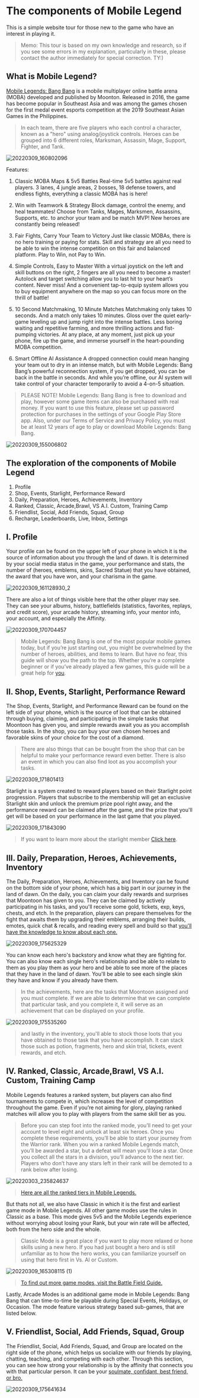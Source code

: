 # The components of Mobile Legend 
This is a simple website tour for those new to the game who have an interest in playing it.

> Memo: This tour is based on my own knowledge and research, so if you see some errors in my explanation, particularly in these, please contact the author immediately for special correction. TY:)

## **What is Mobile Legend?**

[Mobile Legends: Bang Bang](https://play.google.com/store/apps/details?id=com.mobile.legends&hl=en&gl=US) is a mobile multiplayer online battle arena (MOBA) developed and published by Moonton. Released in 2016, the game has become popular in Southeast Asia and was among the games chosen for the first medal event esports competition at the 2019 Southeast Asian Games in the Philippines.
> In each team, there are five players who each control a character, known as a "hero" using analog/joystick controls. Heroes can be grouped into 6 different roles, Marksman, Assassin, Mage, Support, Fighter, and Tank.

![20220309_160802096](https://user-images.githubusercontent.com/101241485/157400519-4b57f03b-0233-44ad-a0d6-8eddcb45eedf.jpeg)

Features: 

1. Classic MOBA Maps & 5v5 Battles 
Real-time 5v5 battles against real players. 3 lanes, 4 jungle areas, 2 bosses, 18 defense towers, and endless fights, everything a classic MOBA has is here!

2. Win with Teamwork & Strategy 
Block damage, control the enemy, and heal teammates! Choose from Tanks, Mages, Marksmen, Assassins, Supports, etc. to anchor your team and be match MVP! New heroes are constantly being released!

3. Fair Fights, Carry Your Team to Victory 
Just like classic MOBAs, there is no hero training or paying for stats. Skill and strategy are all you need to be able to win the intense competition on this fair and balanced platform. Play to Win, not Pay to Win.

4. Simple Controls, Easy to Master 
With a virtual joystick on the left and skill buttons on the right, 2 fingers are all you need to become a master! Autolock and target switching allow you to last hit to your heart’s content. Never miss! And a convenient tap-to-equip system allows you to buy equipment anywhere on the map so you can focus more on the thrill of battle!

5. 10 Second Matchmaking, 10 Minute Matches 
Matchmaking only takes 10 seconds. And a match only takes 10 minutes. Gloss over the quiet early-game leveling up and jump right into the intense battles. Less boring waiting and repetitive farming, and more thrilling actions and fist-pumping victories. At any place, at any moment, just pick up your phone, fire up the game, and immerse yourself in the heart-pounding MOBA competition.

6. Smart Offline AI Assistance 
A dropped connection could mean hanging your team out to dry in an intense match, but with Mobile Legends: Bang Bang’s powerful reconnection system, if you get dropped, you can be back in the battle in seconds. And while you’re offline, our AI system will take control of your character temporarily to avoid a 4-on-5 situation.

> PLEASE NOTE! Mobile Legends: Bang Bang is free to download and play, however some game items can also be purchased with real money. If you want to use this feature, please set up password protection for purchases in the settings of your Google Play Store app. Also, under our Terms of Service and Privacy Policy, you must be at least 12 years of age to play or download Mobile Legends: Bang Bang.

![20220309_155006802](https://user-images.githubusercontent.com/101241485/157398533-cd9b3a5a-f7bf-4ca4-9053-cb7b7399ed4b.jpeg)

## The exploration of the components of Mobile Legend
1. Profile
2. Shop, Events, Starlight, Performance Reward
3. Daily, Preparation, Heroes, Achievements, Inventory
4. Ranked, Classic, Arcade,Brawl, VS A.I. Custom, Training Camp
5. Friendlist, Social, Add Friends, Squad, Group
6. Recharge, Leaderboards, Live, Inbox, Settings





## I. Profile

Your profile can be found on the upper left of your phone in which it is the source of information about you through the land of dawn. It is determined by your social media status in the game, your performance and stats, the number of (heroes, emblems, skins, Sacred Statue) that you have obtained, the award that you have won, and your charisma in the game.

![20220309_161128930_2](https://user-images.githubusercontent.com/101241485/157402623-fbeb3f88-e3b4-4739-8008-4e4d871d8f89.jpeg)

There are also a lot of things visible here that the other player may see. They can see your albums, history, battlefields (statistics, favorites, replays, and credit score), your arcade history, streaming info, your mentor info, your account, and especially the Affinity.

![20220309_170704457](https://user-images.githubusercontent.com/101241485/157410544-b83011b2-1260-47b0-944a-fb57fdaed2f4.jpeg)

> Mobile Legends: Bang Bang is one of the most popular mobile games today, but if you’re just starting out, you might be overwhelmed by the number of heroes, abilities, and items to learn. But have no fear, this guide will show you the path to the top. Whether you’re a complete beginner or if you’ve already played a few games, this guide will be a great help for [you](https://www.oneesports.gg/mobile-legends/the-beginners-guide-to-getting-good-at-mobile-legends-bang-bang/).





## II. Shop, Events, Starlight, Performance Reward

The Shop, Events, Starlight, and Performance Reward can be found on the left side of your phone, which is the source of loot that can be obtained through buying, claiming, and participating in the simple tasks that Moontoon has given you, and simple rewards await you as you accomplish those tasks. In the shop, you can buy your own chosen heroes and favorable skins of your choice for the cost of a diamond.
> There are also things that can be bought from the shop that can be helpful to make your performance reward even better. There is also an event in which you can also find loot as you accomplish your tasks. 

![20220309_171801413](https://user-images.githubusercontent.com/101241485/157416328-6924d451-685e-4de9-b66d-b682b5c5e9b7.jpeg)


Starlight is a system created to reward players based on their Starlight point progression. Players that subscribe to the membership will get an exclusive Starlight skin and unlock the premium prize pool right away, and the performance reward can be claimed after the game, and the prize that you'll get will be based on your performance in the last game that you played.

![20220309_171843090](https://user-images.githubusercontent.com/101241485/157416425-8d8f4482-4d01-400e-b328-ce9f0688decf.jpeg)

> If you want to learn more about the starlight member [Click here](https://mobile-legends.fandom.com/wiki/Starlight_Membership#:~:text=Starlight%20Membership%20is%20a%20system,premium%20prize%20pool%20right%20away.).





## III. Daily, Preparation, Heroes, Achievements, Inventory

The Daily, Preparation, Heroes, Achievements, and Inventory can be found on the bottom side of your phone, which has a big part in our journey in the land of dawn. On the daily, you can claim your daily rewards and surprises that Moontoon has given to you. They can be claimed by actively participating in his tasks, and you'll receive some gold, tickets, exp, keys, chests, and etch. In the preparation, players can prepare themselves for the fight that awaits them by upgrading their emblems, arranging their builds, emotes, quick chat & recalls, and reading every spell and build so that [you'll have the knowledge to know about each one.](https://mobile-legends.fandom.com/wiki/Equipment) 

![20220309_175625329](https://user-images.githubusercontent.com/101241485/157419789-260ea88d-04d5-4ad5-b5d8-43ae4a03923f.jpeg)

You can know each hero's backstory and know what they are fighting for. You can also know each single hero's relationship and be able to relate to them as you play them as your hero and be able to see more of the places that they have in the land of dawn. You'll be able to see each single skin they have and know if you already have them.
> In the achievements, here are the tasks that Moontoon assigned and you must complete. If we are able to determine that we can complete that particular task, and you complete it, it will serve as an achievement that can be displayed on your profile.

![20220309_175535260](https://user-images.githubusercontent.com/101241485/157420792-039f2fa5-ed82-478b-a7de-fe7512064319.jpeg)

> and lastly in the inventory, you'll able to stock those loots that you have obtained to those task that you have accomplish. It can stack those such as potion, fragments, hero and skin trial, tickets, event rewards, and etch.





## IV. Ranked, Classic, Arcade,Brawl, VS A.I. Custom, Training Camp

Mobile Legends features a ranked system, but players can also find tournaments to compete in, which increases the level of competition throughout the game. Even if you’re not aiming for glory, playing ranked matches will allow you to play with players from the same skill tier as you. 
> Before you can step foot into the ranked mode, you’ll need to get your account to level eight and unlock at least six heroes. Once you complete these requirements, you’ll be able to start your journey from the Warrior rank.
When you win a ranked Mobile Legends match, you’ll be awarded a star, but a defeat will mean you’ll lose a star. Once you collect all the stars in a division, you’ll advance to the next tier. Players who don’t have any stars left in their rank will be demoted to a rank below after losing.

![20220303_235824637](https://user-images.githubusercontent.com/101241485/157423564-4e9a16f0-c9d9-4dbc-aade-2aa53f4b910c.jpeg)
> [Here are all the ranked tiers in Mobile Legends.](https://dotesports.com/mobile/news/mobile-legends-ranking-system-explained)

But thats not all, we also have Classic in which it is the first and earliest game mode in Mobile Legends. All other game modes use the rules in Classic as a base. This mode gives 5v5 and the Mobile Legends experience without worrying about losing your Rank, but your win rate will be affected, both from the hero side and the whole.
> Classic Mode is a great place if you want to play more relaxed or hone skills using a new hero. If you had just bought a hero and is still unfamiliar as to how the hero works, you can familiarize yourself on using that hero first in Vs. AI or Custom. 

![20220309_165308115 (1)](https://user-images.githubusercontent.com/101241485/157424561-4468874a-ad6b-4a12-b1d8-1d9d06484967.jpeg)
> [To find out more game modes, visit the Battle Field Guide.](https://mobile-legends.fandom.com/wiki/Classic#:~:text=Classic%20is%20the%20first%20and,hero%20side%20and%20the%20whole.)

Lastly, Arcade Modes is an additional game mode in Mobile Legends: Bang Bang that can time-to-time be playable during Special Events, Holidays, or Occasion. The mode feature various strategy based sub-games, that are listed below.





## V. Friendlist, Social, Add Friends, Squad, Group

The Friendlist, Social, Add Friends, Squad, and Group are located on the right side of the phone, which helps us socialize with our friends by playing, chatting, teaching, and competing with each other. Through this section, you can see how strong your relationship is by the affinity that connects you with that particular person. It can be your [soulmate, confidant, best friend, or bro.](https://gamingonphone.com/guides/mobile-legends-familiarity-affinity-system-explained/#:~:text=How%20to%20establish%20Affinity%20in,needs%20to%20approve%20the%20request.)

![20220309_175641634](https://user-images.githubusercontent.com/101241485/157461096-2b2beb7f-ba65-4144-9488-8568b6a5bd48.jpeg)










